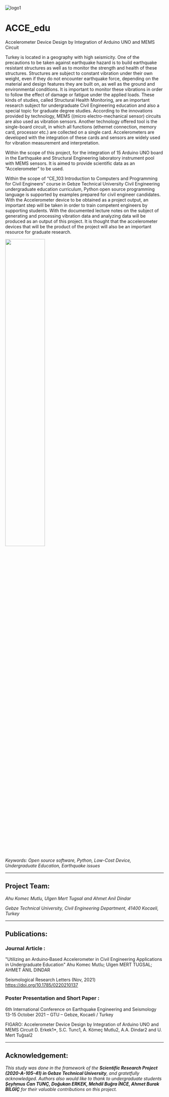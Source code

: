 ![logo1](https://user-images.githubusercontent.com/2802823/111889062-1c501280-89f3-11eb-81cf-790643d6e234.png)

# ACCE_edu
 Accelerometer Device Design by Integration of Arduino UNO and MEMS Circuit 



Turkey is located in a geography with high seismicity. One of the precautions to be taken against earthquake hazard is to build earthquake resistant structures as well as to monitor the strength and health of these structures. Structures are subject to constant vibration under their own weight, even if they do not encounter earthquake force, depending on the material and design features they are built on, as well as the ground and environmental conditions. It is important to monitor these vibrations in order to follow the effect of damage or fatigue under the applied loads. These kinds of studies, called Structural Health Monitoring, are an important research subject for undergraduate Civil Engineering education and also a special topic for graduate degree studies. According to the innovations provided by technology, MEMS ((micro electro-mechanical sensor) circuits are also used as vibration sensors. Another technology offered tool is the single-board circuit, in which all functions (ethernet connection, memory card, processor etc.) are collected on a single card. Accelerometers are developed with the integration of these cards and sensors are widely used for vibration measurement and interpretation.

Within the scope of this project, for the integration of 15 Arduino UNO board in the Earthquake and Structural Engineering laboratory instrument pool with MEMS sensors. It is aimed to provide scientific data as an “Accelerometer” to be used.

Within the scope of “CE_103 Introduction to Computers and Programming for Civil Engineers” course in Gebze Technical University Civil Engineering undergraduate education curriculum, Python open source programming language is supported by examples prepared for civil engineer candidates. With the Accelerometer device to be obtained as a project output, an important step will be taken in order to train competent engineers by supporting students. With the documented lecture notes on the subject of generating and processing vibration data and analyzing data will be produced as an output of this project. It is thought that the accelerometer devices that will be the product of the project will also be an important resource for graduate research.

<p align="align-center">  <img src="https://user-images.githubusercontent.com/2802823/111889832-312da580-89f5-11eb-9f2d-82695f598180.jpg" width = 50% > </p>

_Keywords: Open source software, Python, Low-Cost Device, Undergraduate Education, Earthquake issues_

---

## Project Team:

_Ahu Komec Mutlu, Ulgen Mert Tugsal and Ahmet Anil Dindar_

_Gebze Technical University, Civil Engineering Department, 41400 Kocaeli, Turkey_

---

## Publications:

### Journal Article : 
"Utilizing an Arduino‐Based Accelerometer in Civil Engineering Applications in Undergraduate Education" 
Ahu Komec Mutlu; Ulgen MERT TUGSAL; AHMET ANIL DINDAR

Seismological Research Letters (Nov, 2021) https://doi.org/10.1785/0220210137

### Poster Presentation and Short Paper :
6th International Conference on Earthquake Engineering and Seismology  
13-15 October 2021 – GTU – Gebze, Kocaeli / Turkey

FIGARO: Accelerometer Device Design by Integration of Arduino UNO and MEMS Circuit
D. Erkek1*, S.C. Tunc1, A. Kömeç Mutlu2, A.A. Dindar2 and U. Mert Tuğsal2

---

## Acknowledgement:

_This study was done in the framework of the **Scientific Research Project (2020-A-105-41) in Gebze Technical University**, and gratetfully acknowledged. Authors also would like to thank to undergraduate students **Şeyhmus Can TUNÇ, Doğukan ERKEK, Mehdil Buğra İNCE, Ahmet Burak BİLGİÇ** for their valuable contributions on this project._

